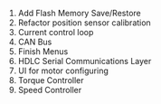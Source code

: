 1. Add Flash Memory Save/Restore
2. Refactor position sensor calibration
3. Current control loop
4. CAN Bus
5. Finish Menus
6. HDLC Serial Communications Layer
7. UI for motor configuring
8. Torque Controller
9. Speed Controller
